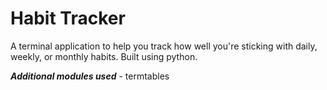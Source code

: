 # Habit Tracker

A terminal application to help you track how well you're sticking with daily, weekly, or monthly habits. Built using python.

***Additional modules used*** - termtables
